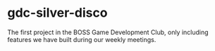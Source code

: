 # gdc-silver-disco
 The first project in the BOSS Game Development Club, only including features we have built during our weekly meetings.

